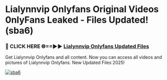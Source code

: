 # Lialynnvip Onlyfans Original Videos 0nlyFans Leaked - Files Updated! (sba6)

<h3>🔴 CLICK HERE 🌐==►► <a href="https://tinyurl.com/2m67pmp6" rel="nofollow">Lialynnvip Onlyfans Updated Files</a></h3>

Get Lialynnvip Onlyfans and all content. Now you can access all videos and pictures of Lialynnvip Onlyfans. New Updated Files 2025!

[![sba6](https://i.imgur.com/H4QAA4z.gif)](https://tinyurl.com/2m67pmp6)